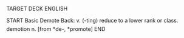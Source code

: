 TARGET DECK
ENGLISH

START
Basic
Demote
Back: v. (-ting) reduce to a lower rank or class.  demotion n. [from *de-, *promote]
END
